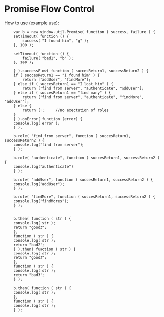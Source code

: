 Promise Flow Control
=
How to use (example use):

        var b = new window.util.Promise( function ( success, failure ) {
        setTimeout( function () {
            success( "I found him", "g" );
        }, 100 );

        setTimeout( function () {
            failure( "bad1", "b" );
        }, 100 );

        } ).successFlow( function ( succesReturn1, successReturn2 ) {
        if ( succesReturn1 == "I found him" ) {
            return ["addUser", "findMore"];
        } else if ( succesReturn1 == "I lost him" ) {
            return ["find from server", "authenticate", "addUser"];
        } else if ( succesReturn1 == "find many" ) {
            return ["find from server", "authenticate", "findMore", "addUser"];
        } else {
            return [];     //no exectution of roles
        }
        } ).onError( function (error) {
        console.log( error );
        } );
        
        b.role( "find from server", function ( succesReturn1, successReturn2 ) {
        console.log("find from server");
        } );
        
        b.role( "authenticate", function ( succesReturn1, successReturn2 ) {
        console.log("authenticate")
        } );
        
        b.role( "addUser", function ( succesReturn1, successReturn2 ) {
        console.log("addUser");
        } );
        
        b.role( "findMore", function ( succesReturn1, successReturn2 ) {
        console.log("findMores");
        } );
        
        
        b.then( function ( str ) {
        console.log( str );
        return "good2";
        },
        function ( str ) {
        console.log( str );
        return "bad2";
        } ).then( function ( str ) {
        console.log( str );
        return "good3";
        },
        function ( str ) {
        console.log( str );
        return "bad3";
        } );
        
        b.then( function ( str ) {
        console.log( str );
        },
        function ( str ) {
        console.log( str );
        } );
